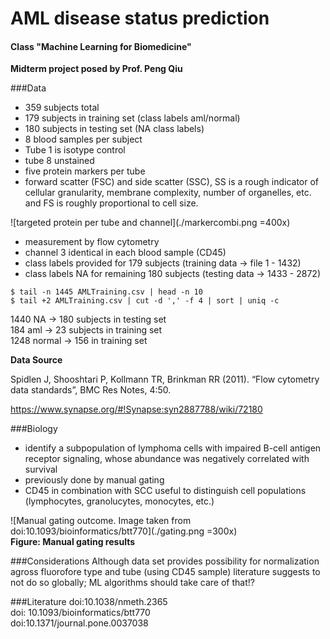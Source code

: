 # AML disease status prediction
  
#### Class "Machine Learning for Biomedicine"
**Midterm project posed by Prof. Peng Qiu**

###Data

- 359 subjects total
- 179 subjects in training set (class labels aml/normal)
- 180 subjects in testing set (NA class labels)
- 8 blood samples per subject
- Tube 1 is isotype control 
- tube 8 unstained
- five protein markers per tube
- forward scatter (FSC) and side scatter (SSC), SS is a rough indicator of cellular granularity, membrane complexity, number of organelles, etc. and FS is roughly proportional to cell size.  

![targeted protein per tube and channel](./markercombi.png =400x)

- measurement by flow cytometry
- channel 3 identical in each blood sample (CD45)
- class labels provided for 179 subjects (training data -> file 1 - 1432)
- class labels NA for remaining 180 subjects (testing data -> 1433 - 2872)

`$ tail -n 1445 AMLTraining.csv | head -n 10`  
`$ tail +2 AMLTraining.csv | cut -d ',' -f 4 | sort | uniq -c`

1440 NA -> 180 subjects in testing set  
184 aml -> 23 subjects in training set  
1248 normal -> 156 in training set 


**Data Source**

Spidlen J, Shooshtari P, Kollmann TR, Brinkman RR (2011). “Flow cytometry data standards”, BMC Res Notes, 4:50.

https://www.synapse.org/#!Synapse:syn2887788/wiki/72180

###Biology
- identify a subpopulation of lymphoma cells with impaired B-cell antigen receptor signaling, whose abundance was negatively correlated with survival
- previously done by manual gating 
- CD45 in combination with SCC useful to distinguish cell populations (lymphocytes, granolucytes, monocytes, etc.)


 
![Manual gating outcome. Image taken from doi:10.1093/bioinformatics/btt770](./gating.png =300x)  
**Figure: Manual gating results** 

###Considerations 
Although data set provides possibility for normalization agross fluorofore type and tube (using CD45 sample) literature suggests to not do so globally; ML algorithms should take care of that!?


###Literature
doi:10.1038/nmeth.2365  
doi: 10.1093/bioinformatics/btt770  
doi:10.1371/journal.pone.0037038